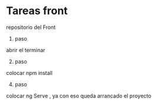 # Tareas front
 repositorio del Front

 1. paso

abrir el terminar

2. paso

colocar npm install

4. paso

colocar ng Serve , ya con eso queda arrancado el proyecto
